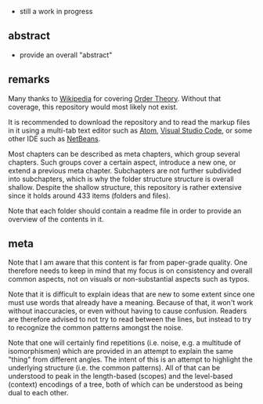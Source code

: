 
* still a work in progress

## abstract

* provide an overall "abstract"

## remarks

Many thanks to [Wikipedia](https://www.wikipedia.org/) for covering
[Order Theory](https://en.wikipedia.org/wiki/Order_theory).
Without that coverage, this repository would most likely not exist.

It is recommended to download the repository and to read the markup files
in it using a multi-tab text editor such as [Atom](https://atom.io/),
[Visual Studio Code](https://code.visualstudio.com/), or some other
IDE such as [NetBeans](https://netbeans.apache.org/).

Most chapters can be described as meta chapters, which group several chapters.
Such groups cover a certain aspect, introduce a new one, or extend a previous
meta chapter. Subchapters are not further subdivided into subchapters, which
is why the folder structure structure is overall shallow. Despite the shallow
structure, this repository is rather extensive since it holds around 433 items
(folders and files).

Note that each folder should contain a readme file in order to provide an
overview of the contents in it.

## meta

Note that I am aware that this content is far from paper-grade quality. One
therefore needs to keep in mind that my focus is on consistency and overall
common aspects, not on visuals or non-substantial aspects such as typos.

Note that it is difficult to explain ideas that are new to some extent since
one must use words that already have a meaning. Because of that, it won't work
without inaccuracies, or even without having to cause confusion. Readers are
therefore advised to not try to read between the lines, but instead to try to
recognize the common patterns amongst the noise.

Note that one will certainly find repetitions (i.e. noise, e.g. a multitude
of isomorphismen) which are provided in an attempt to explain the same "thing"
from different angles. The intent of this is an attempt to highlight the
underlying structure (i.e. the common patterns). All of that can be understood
to peak in the length-based (scopes) and the level-based (context) encodings
of a tree, both of which can be understood as being dual to each other.
